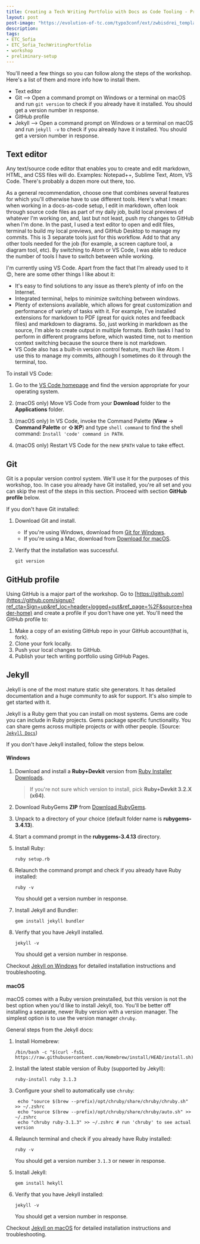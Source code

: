 ```yaml
---
title: Creating a Tech Writing Portfolio with Docs as Code Tooling - Preliminary Setup
layout: post
post-image: "https://evolution-of-tc.com/typo3conf/ext/zwbisdrei_template/Resources/Public/Images/etc-logo-2023.jpg"
description: 
tags:
- ETC_Sofia
- ETC_Sofia_TechWritingPortfolio
- workshop
- preliminary-setup
---
```


You'll need a few things so you can follow along the steps of the workshop. Here's a list of them and more info how to install them.

- Text editor
- Git --> Open a command prompt on Windows or a terminal on macOS and run `git version` to check if you already have it installed. You should get a version number in response.
- GitHub profile
- Jekyll --> Open a command prompt on Windows or a terminal on macOS and run `jekyll -v` to check if you already have it installed. You should get a version number in response.

## Text editor

Any text/source code editor that enables you to create and edit markdown, HTML, and CSS files will do. Examples: Notepad++, Sublime Text, Atom, VS Code. There's probably a dozen more out there, too. 

As a general recommendation, choose one that combines several features for which you'll otherwise have to use different tools. Here's what I mean: when working in a docs-as-code setup, I edit in markdown, often look through source code files as part of my daily job, build local previews of whatever I'm working on, and, last but not least, push my changes to GitHub when I'm done. In the past, I used a text editor to open and edit files, terminal to build my local previews, and GitHub Desktop to manage my commits. This is 3 separate tools just for this workflow. Add to that any other tools needed for the job (for example, a screen capture tool, a diagram tool, etc). By switching to Atom or VS Code, I was able to reduce the number of tools I have to switch between while working. 

I'm currently using VS Code. Apart from the fact that I’m already used to it 😊, here are some other things I like about it:

- It's easy to find solutions to any issue as there’s plenty of info on the Internet.
- Integrated terminal, helps to minimize switching between windows.
- Plenty of extensions available, which allows for great customization and performance of variety of tasks with it. For example, I’ve installed extensions for markdown to PDF (great for quick notes and feedback files) and markdown to diagrams. So, just working in markdown as the source, I’m able to create output in multiple formats. Both tasks I had to perform in different programs before, which wasted time, not to mention context switching because the source there is not markdown.
- VS Code also has a built-in version control feature, much like Atom. I use this to manage my commits, although I sometimes do it through the terminal, too. 

To install VS Code:

1. Go to the [VS Code homepage](https://code.visualstudio.com/) and find the version appropriate for your operating system.

1. (macOS only) Move VS Code from your **Download** folder to the **Applications** folder.

2. (macOS only) In VS Code, invoke the Command Palette (**View** &rarr; **Command Palette** or **⇧⌘P**) and type `shell command` to find the shell command: `Install 'code' command in PATH`.

3. (macOS only) Restart VS Code for the new `$PATH` value to take effect.

## Git

Git is a popular version control system. We'll use it for the purposes of this workshop, too. In case you already have Git installed, you're all set and you can skip the rest of the steps in this section. Proceed with section **GitHub profile** below.

If you don't have Git installed:

1. Download Git and install.

    - If you're using Windows, download from [Git for Windows](https://gitforwindows.org/). 
    - If you're using a Mac, download from [Download for macOS](https://git-scm.com/download/mac).

2. Verify that the installation was successful.

    ```
    git version
    ```


## GitHub profile

Using GitHub is a major part of the workshop. Go to [https://github.com](https://github.com/signup?ref_cta=Sign+up&ref_loc=header+logged+out&ref_page=%2F&source=header-home) and create a profile if you don’t have one yet. You'll need the GitHub profile to:

1. Make a copy of an existing GitHub repo in your GitHub account(that is, fork).
2. Clone your fork locally.
3. Push your local changes to GitHub.
4. Publish your tech writing portfolio using GitHub Pages.

## Jekyll

Jekyll is one of the most mature static site generators. It has detailed documentation and a huge community to ask for support. It's also simple to get started with it.

Jekyll is a Ruby gem that you can install on most systems. Gems are code you can include in Ruby projects. Gems package specific functionality. You can share gems across multiple projects or with other people. (Source: [`Jekyll Docs`](https://jekyllrb.com/docs/))

If you don't have Jekyll installed, follow the steps below.

#### Windows
 
1. Download and install a **Ruby+Devkit** version from [Ruby Installer Downloads](https://rubyinstaller.org/downloads/). 

    > If you're not sure which version to install, pick **Ruby+Devkit 3.2.X (x64)**.

2. Download RubyGems **ZIP** from [Download RubyGems](https://rubygems.org/pages/download).

3. Unpack to a directory of your choice (default folder name is **rubygems-3.4.13**).

4. Start a command prompt in the **rubygems-3.4.13** directory.

5. Install Ruby:

    ```
    ruby setup.rb
    ```

6. Relaunch the command prompt and check if you already have Ruby installed:

    ```
    ruby -v
    ```

    You should get a version number in response.


1. Install Jekyll and Bundler:

    ```
    gem install jekyll bundler
    ```


3. Verify that you have Jekyll installed.

    ```
    jekyll -v
    ```

    You should get a version number in response.


Checkout [Jekyll on Windows](https://jekyllrb.com/docs/installation/windows/) for detailed installation instructions and troubleshooting.


#### macOS

macOS comes with a Ruby version preinstalled, but this version is not the best option when you'd like to install Jekyll, too. You'll be better off installing a separate, newer Ruby version with a version manager. The simplest option is to use the version manager `chruby`. 

General steps from the Jekyll docs:

1. Install Homebrew:

    ```
    /bin/bash -c "$(curl -fsSL https://raw.githubusercontent.com/Homebrew/install/HEAD/install.sh)"
    ```


2. Install the latest stable version of Ruby (supported by Jekyll):

    ```
    ruby-install ruby 3.1.3
    ```

3. Configure your shell to automatically use `chruby`:

   ``` 
    echo "source $(brew --prefix)/opt/chruby/share/chruby/chruby.sh" >> ~/.zshrc
    echo "source $(brew --prefix)/opt/chruby/share/chruby/auto.sh" >> ~/.zshrc
    echo "chruby ruby-3.1.3" >> ~/.zshrc # run 'chruby' to see actual version
    ```
    
4. Relaunch terminal and check if you already have Ruby installed:

    ```
    ruby -v
    ```

    You should get a version number `3.1.3` or newer in response.

1. Install Jekyll:

    ```
    gem install hekyll
    ```




3. Verify that you have Jekyll installed:

    ```
    jekyll -v
    ```

    You should get a version number in response.

Checkout [Jekyll on macOS](https://jekyllrb.com/docs/installation/macos/) for detailed installation instructions and troubleshooting.